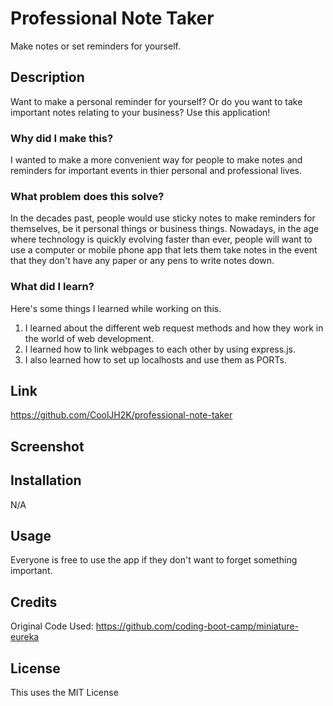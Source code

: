 # Professional Note Taker
Make notes or set reminders for yourself.
## Description
Want to make a personal reminder for yourself? Or do you want to take important notes relating to your business? Use this application!
### Why did I make this?
I wanted to make a more convenient way for people to make notes and reminders for important events in thier personal and professional lives.
### What problem does this solve?
In the decades past, people would use sticky notes to make reminders for themselves, be it personal things or business things. Nowadays, in the age where technology is quickly evolving faster than ever, people will want to use a computer or mobile phone app that lets them take notes in the event that they don't have any paper or any pens to write notes down.
### What did I learn?
Here's some things I learned while working on this.
1. I learned about the different web request methods and how they work in the world of web development.
2. I learned how to link webpages to each other by using express.js.
3. I also learned how to set up localhosts and use them as PORTs.
## Link
https://github.com/CoolJH2K/professional-note-taker
## Screenshot
## Installation
N/A
## Usage
Everyone is free to use the app if they don't want to forget something important.
## Credits
Original Code Used: https://github.com/coding-boot-camp/miniature-eureka
## License
This uses the MIT License